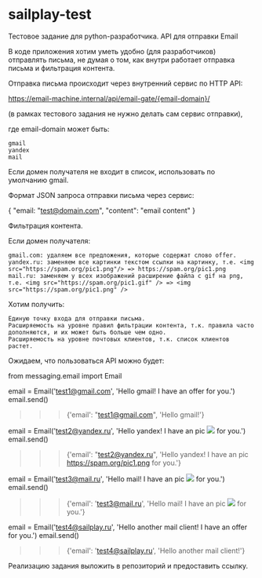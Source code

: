 # sailplay-test
Тестовое задание для python-разработчика. API для отправки Email

В коде приложения хотим уметь удобно (для разработчиков) отправлять письма, не думая о том, как внутри работает отправка письма и фильтрация контента.

Отправка письма происходит через внутренний сервис по HTTP API:

https://email-machine.internal/api/email-gate/{email-domain}/

(в рамках тестового задания не нужно делать сам сервис отправки),

где email-domain может быть:

    gmail
    yandex
    mail

Если домен получателя не входит в список, использовать по умолчанию gmail.

Формат JSON запроса отправки письма через сервис:

{
    "email: "test@domain.com",
    "content": "email content"
}

Фильтрация контента.

Если домен получателя:

    gmail.com: удаляем все предложения, которые содержат слово offer.
    yandex.ru: заменяем все картинки текстом ссылки на картинку, т.е. <img src="https://spam.org/pic1.png"/> => https://spam.org/pic1.png
    mail.ru: заменяем у всех изображений расширение файла с gif на png, т.е. <img src="https://spam.org/pic1.gif" /> => <img src="https://spam.org/pic1.png" />

Хотим получить:

    Единую точку входа для отправки письма.
    Расширяемость на уровне правил фильтрации контента, т.к. правила часто дополняются, и их может быть больше чем одно.
    Расширяемость на уровне почтовых клиентов, т.к. список клиентов растет.

Ожидаем, что пользоваться API можно будет:

from messaging.email import Email

email = Email('test1@gmail.com', 'Hello gmail! I have an offer for you.')
email.send()
>>> {'email': "test1@gmail.com", 'Hello gmail!'}

email = Email('test2@yandex.ru', 'Hello yandex! I have an pic <img src="https://spam.org/pic1.png" /> for you.')
email.send()
>>> {'email': "test2@yandex.ru", 'Hello yandex! I have an pic https://spam.org/pic1.png for you.'}

email = Email('test3@mail.ru', 'Hello mail! I have an pic <img src="https://spam.org/pic1.gif" /> for you.')
email.send()
>>> {'email': 'test3@mail.ru', 'Hello mail! I have an pic <img src="https://spam.org/pic1.png" /> for you.'}

email = Email('test4@sailplay.ru', 'Hello another mail client! I have an offer for you.')
email.send()
>>> {'email': 'test4@sailplay.ru', 'Hello another mail client!'}

Реализацию задания выложить в репозиторий и предоставить ссылку.
